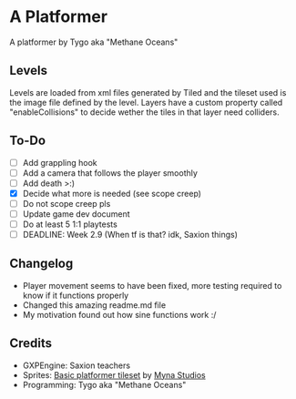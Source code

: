 # A Platformer
A platformer by Tygo aka "Methane Oceans"

## Levels
Levels are loaded from xml files generated by Tiled and the tileset used is the image file defined by the level. Layers have a custom property called "enableCollisions" to decide wether the tiles in that layer need colliders.

## To-Do
- [ ] Add grappling hook
- [ ] Add a camera that follows the player smoothly
- [ ] Add death >:)
- [x] Decide what more is needed (see scope creep)
- [ ] Do not scope creep pls
- [ ] Update game dev document
- [ ] Do at least 5 1:1 playtests
- [ ] DEADLINE: Week 2.9 (When tf is that? idk, Saxion things)

## Changelog
- Player movement seems to have been fixed, more testing required to know if it functions properly
- Changed this amazing readme.md file
- My motivation found out how sine functions work :/

## Credits
- GXPEngine: Saxion teachers
- Sprites: [Basic platformer tileset](https://mynastudios.itch.io/basic-platformer-tileset) by [Myna Studios](https://mynastudios.itch.io/)
- Programming: Tygo aka "Methane Oceans"
